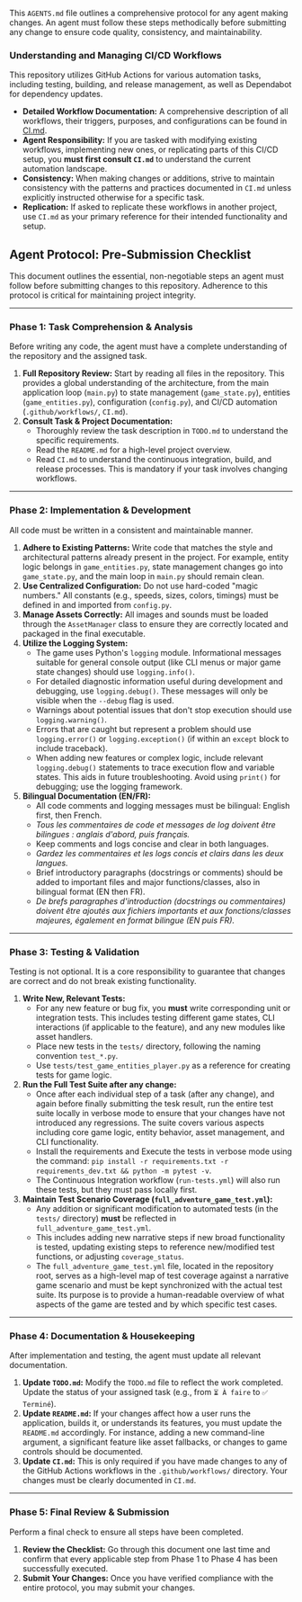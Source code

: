 This `AGENTS.md` file outlines a comprehensive protocol for any agent making changes.
An agent must follow these steps methodically before submitting any change to ensure code quality, consistency, and maintainability.

### Understanding and Managing CI/CD Workflows

This repository utilizes GitHub Actions for various automation tasks, including testing, building, and release management, as well as Dependabot for dependency updates.

-   **Detailed Workflow Documentation:** A comprehensive description of all workflows, their triggers, purposes, and configurations can be found in [CI.md](CI.md).
-   **Agent Responsibility:** If you are tasked with modifying existing workflows, implementing new ones, or replicating parts of this CI/CD setup, you **must first consult `CI.md`** to understand the current automation landscape.
-   **Consistency:** When making changes or additions, strive to maintain consistency with the patterns and practices documented in `CI.md` unless explicitly instructed otherwise for a specific task.
-   **Replication:** If asked to replicate these workflows in another project, use `CI.md` as your primary reference for their intended functionality and setup.



## **Agent Protocol: Pre-Submission Checklist**

This document outlines the essential, non-negotiable steps an agent must follow before submitting changes to this repository. Adherence to this protocol is critical for maintaining project integrity.

---

### **Phase 1: Task Comprehension & Analysis**

Before writing any code, the agent must have a complete understanding of the repository and the assigned task.

1.  **Full Repository Review:** Start by reading all files in the repository. This provides a global understanding of the architecture, from the main application loop (`main.py`) to state management (`game_state.py`), entities (`game_entities.py`), configuration (`config.py`), and CI/CD automation (`.github/workflows/`, `CI.md`).
2.  **Consult Task & Project Documentation:**
    * Thoroughly review the task description in `TODO.md` to understand the specific requirements.
    * Read the `README.md` for a high-level project overview.
    * Read `CI.md` to understand the continuous integration, build, and release processes. This is mandatory if your task involves changing workflows.

---

### **Phase 2: Implementation & Development**

All code must be written in a consistent and maintainable manner.

1.  **Adhere to Existing Patterns:** Write code that matches the style and architectural patterns already present in the project. For example, entity logic belongs in `game_entities.py`, state management changes go into `game_state.py`, and the main loop in `main.py` should remain clean.
2.  **Use Centralized Configuration:** Do not use hard-coded "magic numbers." All constants (e.g., speeds, sizes, colors, timings) must be defined in and imported from `config.py`.
3.  **Manage Assets Correctly:** All images and sounds must be loaded through the `AssetManager` class to ensure they are correctly located and packaged in the final executable.
4.  **Utilize the Logging System:**
    *   The game uses Python's `logging` module. Informational messages suitable for general console output (like CLI menus or major game state changes) should use `logging.info()`.
    *   For detailed diagnostic information useful during development and debugging, use `logging.debug()`. These messages will only be visible when the `--debug` flag is used.
    *   Warnings about potential issues that don't stop execution should use `logging.warning()`.
    *   Errors that are caught but represent a problem should use `logging.error()` or `logging.exception()` (if within an `except` block to include traceback).
    *   When adding new features or complex logic, include relevant `logging.debug()` statements to trace execution flow and variable states. This aids in future troubleshooting. Avoid using `print()` for debugging; use the logging framework.
5.  **Bilingual Documentation (EN/FR):**
    *   All code comments and logging messages must be bilingual: English first, then French.
    *   *Tous les commentaires de code et messages de log doivent être bilingues : anglais d'abord, puis français.*
    *   Keep comments and logs concise and clear in both languages.
    *   *Gardez les commentaires et les logs concis et clairs dans les deux langues.*
    *   Brief introductory paragraphs (docstrings or comments) should be added to important files and major functions/classes, also in bilingual format (EN then FR).
    *   *De brefs paragraphes d'introduction (docstrings ou commentaires) doivent être ajoutés aux fichiers importants et aux fonctions/classes majeures, également en format bilingue (EN puis FR).*

---

### **Phase 3: Testing & Validation**

Testing is not optional. It is a core responsibility to guarantee that changes are correct and do not break existing functionality.

1.  **Write New, Relevant Tests:**
    * For any new feature or bug fix, you **must** write corresponding unit or integration tests. This includes testing different game states, CLI interactions (if applicable to the feature), and any new modules like asset handlers.
    * Place new tests in the `tests/` directory, following the naming convention `test_*.py`.
    * Use `tests/test_game_entities_player.py` as a reference for creating tests for game logic.
2.  **Run the Full Test Suite after any change:**
    * Once after each individual step of a task (after any change), and again before finally submitting the tesk result, run the entire test suite locally in verbose mode to ensure that your changes have not introduced any regressions. The suite covers various aspects including core game logic, entity behavior, asset management, and CLI functionality.
    * Install the requirements and Execute the tests in verbose mode using the command: `pip install -r requirements.txt -r requirements_dev.txt && python -m pytest -v`.
    * The Continuous Integration workflow (`run-tests.yml`) will also run these tests, but they must pass locally first.
3.  **Maintain Test Scenario Coverage (`full_adventure_game_test.yml`):**
    * Any addition or significant modification to automated tests (in the `tests/` directory) **must** be reflected in `full_adventure_game_test.yml`.
    * This includes adding new narrative steps if new broad functionality is tested, updating existing steps to reference new/modified test functions, or adjusting `coverage_status`.
    * The `full_adventure_game_test.yml` file, located in the repository root, serves as a high-level map of test coverage against a narrative game scenario and must be kept synchronized with the actual test suite. Its purpose is to provide a human-readable overview of what aspects of the game are tested and by which specific test cases.

---

### **Phase 4: Documentation & Housekeeping**

After implementation and testing, the agent must update all relevant documentation.

1.  **Update `TODO.md`:** Modify the `TODO.md` file to reflect the work completed. Update the status of your assigned task (e.g., from `⏳ À faire` to `✅ Terminé`).
2.  **Update `README.md`:** If your changes affect how a user runs the application, builds it, or understands its features, you must update the `README.md` accordingly. For instance, adding a new command-line argument, a significant feature like asset fallbacks, or changes to game controls should be documented.
3.  **Update `CI.md`:** This is only required if you have made changes to any of the GitHub Actions workflows in the `.github/workflows/` directory. Your changes must be clearly documented in `CI.md`.

---

### **Phase 5: Final Review & Submission**

Perform a final check to ensure all steps have been completed.

1.  **Review the Checklist:** Go through this document one last time and confirm that every applicable step from Phase 1 to Phase 4 has been successfully executed.
2.  **Submit Your Changes:** Once you have verified compliance with the entire protocol, you may submit your changes.
